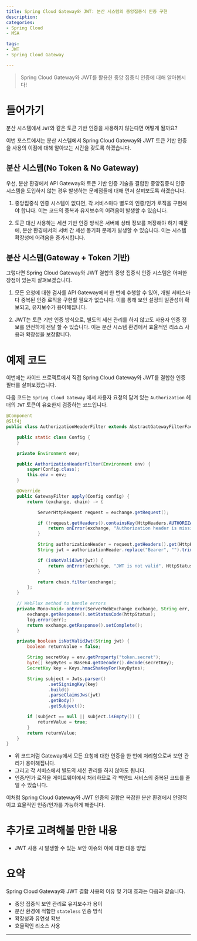 ```yaml
---
title: Spring Cloud Gateway와 JWT: 분산 시스템의 중앙집중식 인증 구현
description: 
categories:
- Spring Cloud
- MSA

tags:
- JWT
- Spring Cloud Gateway

---
```


> Spring Cloud Gateway와 JWT를 활용한 중앙 집중식 인증에 대해 알아봅시다!

<!-- more -->

# 들어가기 

분산 시스템에서 `JWT`와 같은 토큰 기반 인증을 사용하지 않는다면 어떻게 될까요? 

이번 포스트에서는 분산 시스템에서 Spring Cloud Gateway와 JWT 토큰 기반 인증을 사용의 이점에 대해 알아보는 시간을 갖도록 하겠습니다.

## 분산 시스템(No Token & No Gateway)

우선, 분산 환경에서 API Gateway와 토큰 기반 인증 기술을 결합한 중앙집중식 인증 시스템을 도입하지 않는 경우 발생하는 문제점들에 대해 먼저 살펴보도록 하겠습니다.

1. 중앙집중식 인증 시스템이 없다면, 각 서비스마다 별도의 인증/인가 로직을 구현해야 합니다. 이는 코드의 중복과 유지보수의 어려움이 발생할 수 있습니다.

2. 토큰 대신 사용하는 세션 기반 인증 방식은 서버에 상태 정보를 저장해야 하기 때문에, 분산 환경에서의 서버 간 세션 동기화 문제가 발생할 수 있습니다. 이는 시스템 확장성에 어려움을 증가시킵니다.

## 분산 시스템(Gateway + Token 기반)

그렇다면 Spring Cloud Gateway와 JWT 결합의 중앙 집중식 인증 시스템은 어떠한 장점이 있는지 살펴보겠습니다.

1. 모든 요청에 대한 검사를 API Gateway에서 한 번에 수행할 수 있어, 개별 서비스마다 중복된 인증 로직을 구현할 필요가 없습니다. 이를 통해 보안 설정의 일관성이 확보되고, 유지보수가 용이해집니다.

2. JWT는 토큰 기반 인증 방식으로, 별도의 세션 관리를 하지 않고도 사용자 인증 정보를 안전하게 전달 할 수 있습니다. 이는 분산 시스템 환경에서 효율적인 리소스 사용과 확장성을 보장합니다.

# 예제 코드

이번에는 사이드 프로젝트에서 직접 Spring Cloud Gateway와 JWT를 결합한 인증 필터를 살펴보겠습니다.

다음 코드는 `Spring Cloud Gateway` 에서 사용자 요청의 담겨 있는 `Authorization` 헤더의 `JWT` 토큰이 유효한지 검증하는 코드입니다.

```java
@Component
@Slf4j
public class AuthorizationHeaderFilter extends AbstractGatewayFilterFactory<AuthorizationHeaderFilter.Config> {

    public static class Config {
    }

    private Environment env;

    public AuthorizationHeaderFilter(Environment env) {
        super(Config.class);
        this.env = env;
    }

    @Override
    public GatewayFilter apply(Config config) {
        return (exchange, chain) -> {

            ServerHttpRequest request = exchange.getRequest();

            if (!request.getHeaders().containsKey(HttpHeaders.AUTHORIZATION)) {
                return onError(exchange, "Authorization header is missing", HttpStatus.UNAUTHORIZED);
            }

            String authorizationHeader = request.getHeaders().get(HttpHeaders.AUTHORIZATION).get(0);
            String jwt = authorizationHeader.replace("Bearer", "").trim();

            if (isNotValidJwt(jwt)) {
                return onError(exchange, "JWT is not valid", HttpStatus.UNAUTHORIZED);
            }

            return chain.filter(exchange);
        };
    }

    // WebFlux method to handle errors
    private Mono<Void> onError(ServerWebExchange exchange, String err, HttpStatus httpStatus) {
        exchange.getResponse().setStatusCode(httpStatus);
        log.error(err);
        return exchange.getResponse().setComplete();
    }

    private boolean isNotValidJwt(String jwt) {
        boolean returnValue = false;

        String secretKey = env.getProperty("token.secret");
        byte[] keyBytes = Base64.getDecoder().decode(secretKey);
        SecretKey key = Keys.hmacShaKeyFor(keyBytes);

        String subject = Jwts.parser()
                .setSigningKey(key)
                .build()
                .parseClaimsJws(jwt)
                .getBody()
                .getSubject();

        if (subject == null || subject.isEmpty()) {
            returnValue = true;
        }
        return returnValue;
    }
}
```

- 위 코드처럼 Gateway에서 모든 요청에 대한 인증을 한 번에 처리함으로써 보안 관리가 용이해집니다.
- 그리고 각 서비스에서 별도의 세션 관리를 하지 않아도 됩니다.
- 인증/인가 로직을 게이트웨이에서 처리하므로 각 백엔드 서비스의 중복된 코드를 줄일 수 있습니다.

이처럼 Spring Cloud Gateway와 JWT 인증의 결합은 복잡한 분산 환경에서 안정적이고 효율적인 인증/인가를 가능하게 해줍니다.

# 추가로 고려해볼 만한 내용

- JWT 사용 시 발생할 수 있는 보안 이슈와 이에 대한 대응 방법

# 요약
Spring Cloud Gateway와 JWT 결합 사용의 이유 및 기대 효과는 다음과 같습니다.

- 중앙 집중식 보안 관리로 유지보수가 용이
- 분산 환경에 적합한 `stateless` 인증 방식
- 확장성과 유연성 확보
- 효율적인 리소스 사용

---

